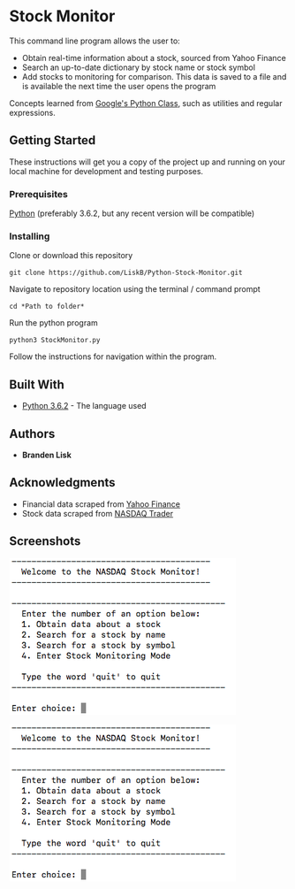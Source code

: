 # Stock Monitor

This command line program allows the user to:
* Obtain real-time information about a stock, sourced from Yahoo Finance
* Search an up-to-date dictionary by stock name or stock symbol
* Add stocks to monitoring for comparison. This data is saved to a file and is available the next time the user opens the program

Concepts learned from [Google's Python Class](https://developers.google.com/edu/python/), such as utilities and regular expressions.

## Getting Started

These instructions will get you a copy of the project up and running on your local machine for development and testing purposes.

### Prerequisites

[Python](https://www.python.org/downloads/) (preferably 3.6.2, but any recent version will be compatible)

### Installing

Clone or download this repository

```
git clone https://github.com/LiskB/Python-Stock-Monitor.git
```

Navigate to repository location using the terminal / command prompt

```
cd *Path to folder*
```

Run the python program

```
python3 StockMonitor.py
```

Follow the instructions for navigation within the program.

## Built With

* [Python 3.6.2](https://www.python.org/) - The language used

## Authors

* **Branden Lisk**

## Acknowledgments

* Financial data scraped from [Yahoo Finance](ca.finance.yahoo.com)
* Stock data scraped from [NASDAQ Trader](nasdaqtrader.com)

## Screenshots

![Main Menu Screen](/screenshots/main.png?raw=true "Main Menu Screen")

![Monitoring Screen](/screenshots/main.png?raw=true "Monitoring Screen")